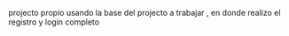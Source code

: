 projecto propio usando la base del projecto a trabajar , en donde realizo el registro y login completo 
